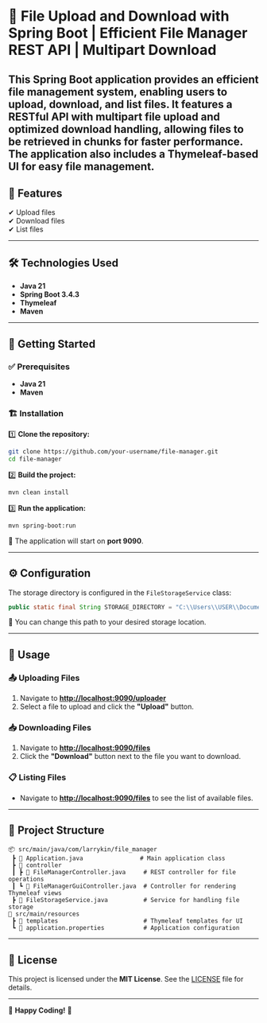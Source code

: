 # 📂 File Upload and Download with Spring Boot | Efficient File Manager REST API | Multipart Download

This **Spring Boot** application provides an efficient **file management system**, enabling users to **upload**, **download**, and **list files**. It features a RESTful API with **multipart file upload and optimized download handling**, allowing files to be retrieved in chunks for faster performance. The application also includes a **Thymeleaf-based UI** for easy file management.
---

## 🚀 Features

✔ Upload files  
✔ Download files  
✔ List files

---

## 🛠️ Technologies Used

- **Java 21**
- **Spring Boot 3.4.3**
- **Thymeleaf**
- **Maven**

---

## 📌 Getting Started

### ✅ Prerequisites

- **Java 21**
- **Maven**

### 🏗 Installation

1️⃣ **Clone the repository:**
```sh
git clone https://github.com/your-username/file-manager.git
cd file-manager
```

2️⃣ **Build the project:**
```sh
mvn clean install
```

3️⃣ **Run the application:**
```sh
mvn spring-boot:run
```

🔹 The application will start on **port 9090**.

---

## ⚙️ Configuration

The storage directory is configured in the `FileStorageService` class:
```java
public static final String STORAGE_DIRECTORY = "C:\\Users\\USER\\Documents\\Storage";
```
📌 You can change this path to your desired storage location.

---

## 🎯 Usage

### 📤 Uploading Files
1. Navigate to **[http://localhost:9090/uploader](http://localhost:9090/uploader)**
2. Select a file to upload and click the **"Upload"** button.

### 📥 Downloading Files
1. Navigate to **[http://localhost:9090/files](http://localhost:9090/files)**
2. Click the **"Download"** button next to the file you want to download.

### 📋 Listing Files
- Navigate to **[http://localhost:9090/files](http://localhost:9090/files)** to see the list of available files.

---

## 📂 Project Structure

```
📦 src/main/java/com/larrykin/file_manager
 ┣ 📜 Application.java                # Main application class
 ┣ 📂 controller
 ┃ ┣ 📜 FileManagerController.java     # REST controller for file operations
 ┃ ┗ 📜 FileManagerGuiController.java  # Controller for rendering Thymeleaf views
 ┣ 📜 FileStorageService.java          # Service for handling file storage
📂 src/main/resources
 ┣ 📂 templates                        # Thymeleaf templates for UI
 ┗ 📜 application.properties           # Application configuration
```

---

## 📜 License

This project is licensed under the **MIT License**. See the [LICENSE](LICENSE) file for details.

---

🚀 **Happy Coding!** 🎉